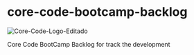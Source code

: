 # core-code-bootcamp-backlog

![Core-Code-Logo-Editado](https://user-images.githubusercontent.com/40069878/148990873-582c9d2d-1a17-4355-a3eb-c9ad74d18861.png)

Core Code BootCamp Backlog for track the development
